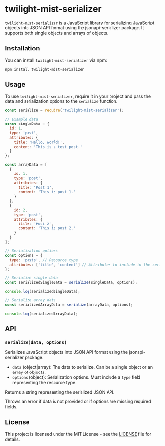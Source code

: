 # twilight-mist-serializer

`twilight-mist-serializer` is a JavaScript library for serializing JavaScript objects into JSON API format using the
jsonapi-serializer package. It supports both single objects and arrays of objects.

## Installation

You can install `twilight-mist-serializer` via npm:

```bash
npm install twilight-mist-serializer
```

## Usage

To use `twilight-mist-serializer`, require it in your project and pass the data and serialization options to
the `serialize` function.

```javascript
const serialize = require('twilight-mist-serializer');

// Example data
const singleData = {
  id: 1,
  type: 'post',
  attributes: {
    title: 'Hello, world!',
    content: 'This is a test post.'
  }
};

const arrayData = [
  {
    id: 1,
    type: 'post',
    attributes: {
      title: 'Post 1',
      content: 'This is post 1.'
    }
  },
  {
    id: 2,
    type: 'post',
    attributes: {
      title: 'Post 2',
      content: 'This is post 2.'
    }
  }
];

// Serialization options
const options = {
  type: 'posts', // Resource type
  attributes: ['title', 'content'] // Attributes to include in the serialized output
};

// Serialize single data
const serializedSingleData = serialize(singleData, options);

console.log(serializedSingleData);

// Serialize array data
const serializedArrayData = serialize(arrayData, options);

console.log(serializedArrayData);
```

## API

### `serialize(data, options)`

Serializes JavaScript objects into JSON API format using the jsonapi-serializer package.

- `data` (object|array): The data to serialize. Can be a single object or an array of objects.
- `options` (object): Serialization options. Must include a `type` field representing the resource type.

Returns a string representing the serialized JSON API.

Throws an error if data is not provided or if options are missing required fields.

## License

This project is licensed under the MIT License - see the [LICENSE](LICENSE) file for details.

